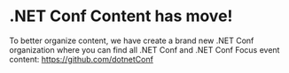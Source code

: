 # .NET Conf Content has move!

To better organize content, we have create a brand new .NET Conf organization where you can find all .NET Conf and .NET Conf Focus event content: https://github.com/dotnetConf
